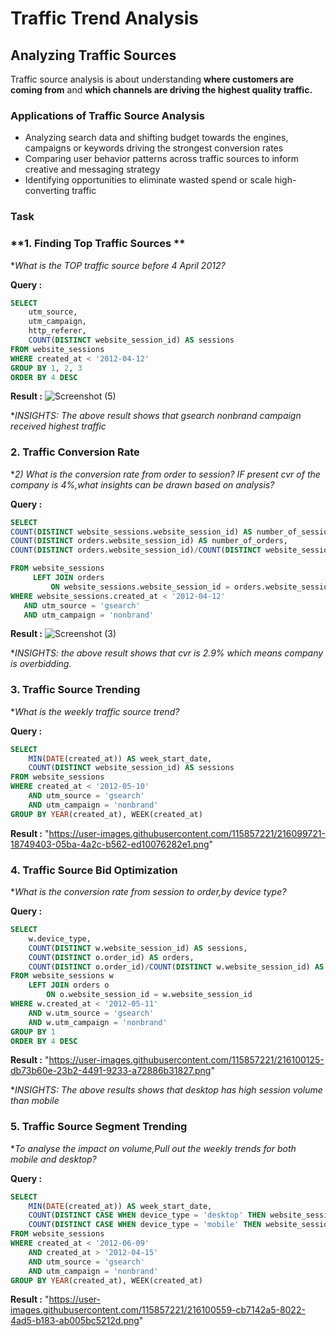
# Traffic Trend Analysis

## Analyzing Traffic Sources
Traffic source analysis is about understanding **where customers are coming from** and **which channels are driving the highest quality traffic.**

### **Applications of Traffic Source Analysis**
- Analyzing search data and shifting budget towards the engines, campaigns or keywords driving the strongest conversion rates
- Comparing user behavior patterns across traffic sources to inform creative and messaging strategy
- Identifying opportunities to eliminate wasted spend or scale high-converting traffic
### **Task**
### **1. Finding Top Traffic Sources **
**What is the TOP traffic source before 4 April 2012?*


**Query :**
```sql
SELECT 
	utm_source,
	utm_campaign,
	http_referer,
	COUNT(DISTINCT website_session_id) AS sessions
FROM website_sessions
WHERE created_at < '2012-04-12'
GROUP BY 1, 2, 3
ORDER BY 4 DESC
```

**Result :**
![Screenshot (5)](https://github.com/anjali971611/E-commerce_Data_Analysis/assets/150220050/f4d364d6-1317-42c4-8221-cbce804fbbfe)

**INSIGHTS: The above result shows that gsearch nonbrand campaign received highest traffic*

  ### **2. Traffic Conversion Rate**
  **2) What is the conversion rate from order to session? IF present cvr of the company is 4%,what insights can be drawn based on analysis?*


**Query :**
```sql
SELECT 
COUNT(DISTINCT website_sessions.website_session_id) AS number_of_sessions,
COUNT(DISTINCT orders.website_session_id) AS number_of_orders,
COUNT(DISTINCT orders.website_session_id)/COUNT(DISTINCT website_sessions.website_session_id) AS conversion_rate

FROM website_sessions
     LEFT JOIN orders
         ON website_sessions.website_session_id = orders.website_session_id
WHERE website_sessions.created_at < '2012-04-12'
   AND utm_source = 'gsearch'
   AND utm_campaign = 'nonbrand'
```

**Result :**
![Screenshot (3)](https://github.com/anjali971611/E-commerce_Data_Analysis/assets/150220050/0fdbfba9-4a58-47d3-a724-873ec2c8589f)

**INSIGHTS: the above result shows that cvr is 2.9% which means company is overbidding.*

### **3. Traffic Source Trending**
**What is the weekly traffic source trend?*


**Query :**
```sql
SELECT
	MIN(DATE(created_at)) AS week_start_date,
	COUNT(DISTINCT website_session_id) AS sessions
FROM website_sessions 
WHERE created_at < '2012-05-10'
	AND utm_source = 'gsearch'
	AND utm_campaign = 'nonbrand'
GROUP BY YEAR(created_at), WEEK(created_at)
```

**Result :**
"https://user-images.githubusercontent.com/115857221/216099721-18749403-05ba-4a2c-b562-ed10076282e1.png"

### **4. Traffic Source Bid Optimization**
**What is the conversion rate from session to order,by device type?*


**Query :**
```sql
SELECT
	w.device_type,
	COUNT(DISTINCT w.website_session_id) AS sessions,
	COUNT(DISTINCT o.order_id) AS orders,
	COUNT(DISTINCT o.order_id)/COUNT(DISTINCT w.website_session_id) AS session_to_order_CVR
FROM website_sessions w
	LEFT JOIN orders o
		ON o.website_session_id = w.website_session_id
WHERE w.created_at < '2012-05-11'
	AND w.utm_source = 'gsearch'
	AND w.utm_campaign = 'nonbrand'
GROUP BY 1
ORDER BY 4 DESC
```

**Result :**
"https://user-images.githubusercontent.com/115857221/216100125-db73b60e-23b2-4491-9233-a72886b31827.png"

**INSIGHTS: The above results shows that desktop has high session volume than mobile*

### **5. Traffic Source Segment Trending**
**To analyse the impact on volume,Pull out the weekly trends for both mobile and desktop?*

**Query :**
```sql
SELECT
	MIN(DATE(created_at)) AS week_start_date,
	COUNT(DISTINCT CASE WHEN device_type = 'desktop' THEN website_session_id ELSE NULL END) AS dtop_session,
	COUNT(DISTINCT CASE WHEN device_type = 'mobile' THEN website_session_id ELSE NULL END) AS mob_session
FROM website_sessions
WHERE created_at < '2012-06-09'
	AND created_at > '2012-04-15'
	AND utm_source = 'gsearch'
	AND utm_campaign = 'nonbrand'
GROUP BY YEAR(created_at), WEEK(created_at)
```

**Result :**
"https://user-images.githubusercontent.com/115857221/216100559-cb7142a5-8022-4ad5-b183-ab005bc5212d.png"




  

